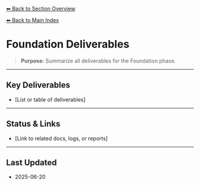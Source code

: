 [⬅ Back to Section Overview](README.md)

[⬅ Back to Main Index](../../INDEX.md)

# Foundation Deliverables

> **Purpose:** Summarize all deliverables for the Foundation phase.

---

## Key Deliverables

- [List or table of deliverables]

---

## Status & Links

- [Link to related docs, logs, or reports]

---

## Last Updated

- 2025-06-20